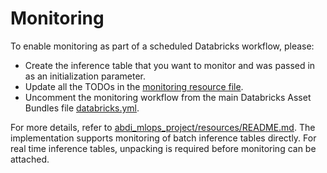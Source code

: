 # Monitoring

To enable monitoring as part of a scheduled Databricks workflow, please:
- Create the inference table that you want to monitor and was passed in as an initialization parameter.
- Update all the TODOs in the [monitoring resource file](../resources/monitoring-resource.yml).
- Uncomment the monitoring workflow from the main Databricks Asset Bundles file [databricks.yml](../databricks.yml).

For more details, refer to [abdi_mlops_project/resources/README.md](../resources/README.md). 
The implementation supports monitoring of batch inference tables directly.
For real time inference tables, unpacking is required before monitoring can be attached.
